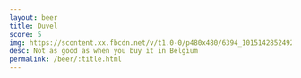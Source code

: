 ```yaml
---
layout: beer
title: Duvel
score: 5
img: https://scontent.xx.fbcdn.net/v/t1.0-0/p480x480/6394_10151428524928745_265167117_n.jpg?oh=796d5b642b421e99cae0656ac94ee1e5&oe=5923427A
desc: Not as good as when you buy it in Belgium
permalink: /beer/:title.html
---
```

